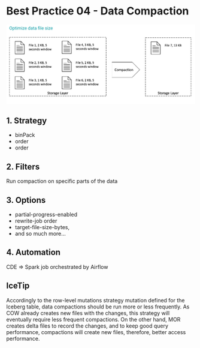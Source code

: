 #  Best Practice 04 - Data Compaction

![best_practice_4a.jpg](../../images/best_practice_4a.jpg)

## 1. Strategy

- binPack
- order
- order

## 2. Filters

Run compaction on specific parts of the data

## 3. Options

- partial-progress-enabled
- rewrite-job order
- target-file-size-bytes,
- and so much more...

## 4. Automation

CDE => Spark job orchestrated by Airflow

## IceTip

Accordingly to the row-level mutations strategy mutation defined for the Iceberg table, data compactions should be run more or less frequently. 
As COW already creates new files with the changes, this strategy will eventually require less frequent compactions. 
On the other hand, MOR creates delta files to record the changes, and to keep good query performance, compactions will create new files, therefore, better access performance.
